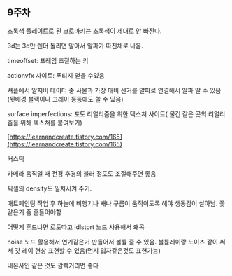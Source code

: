 ## 9주차

초록색 플레이트로 된 크로마키는 초록색이 제대로 안 빠진다.

3d는 3d만 렌더 돌리면 알아서 알파가 따진채로 나옴.

timeoffset: 프레임 조절하는 키

actionvfx 사이트: 푸티지 얻을 수있음 

셔플에서 알지비 데이터 중 사물과 가장 대비 센거를 알파로 연결해서 알파 딸 수 있음 (뒷배경 블랙이나 그레이 등등에도 쓸 수 있음)

surface imperfections: 포토 리얼리즘을 위한 텍스쳐 사이트( 물건 같은 곳의 리얼리즘을 위해 텍스쳐를 붙여보기)

[https://learnandcreate.tistory.com/165](https://learnandcreate.tistory.com/165)

커스틱

카메라 움직일 때 전경 후경의 블러 정도도 조절해주면 좋음

픽셀의 density도 일치시켜 주기.

매트페인팅 작업 후 하늘에 비행기나 새나 구름이 움직이도록 해야 생동감이 살아남. 꽃 같은거 좀 흔들어야함

어떻게 흔드냐면 로토따고 idlstort 노드 사용해서 왜곡

noise 노드 활용해서 연기같은거 만들어서 볼륨 줄 수 있음. 볼륨레이랑 노이즈 같이 써서 갓 레이 현상 표현할 수 있음(먼지 입자같은것도 표현가능)

네온사인 같은 것도 깜빡거리면 좋다
